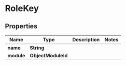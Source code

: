 

# RoleKey


## Properties

| Name | Type | Description | Notes |
|------------ | ------------- | ------------- | -------------|
|**name** | **String** |  |  |
|**module** | **ObjectModuleId** |  |  |



